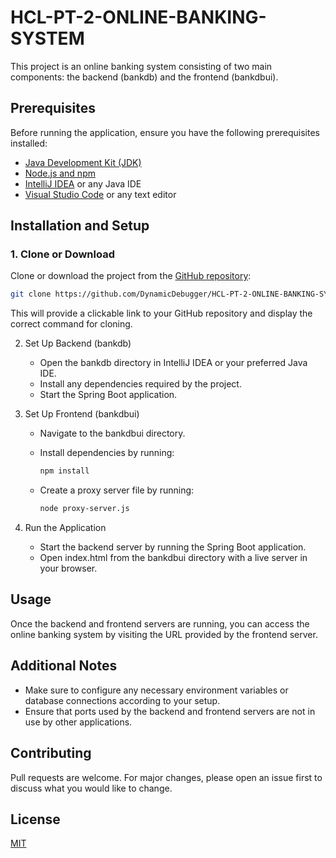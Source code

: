 # HCL-PT-2-ONLINE-BANKING-SYSTEM

This project is an online banking system consisting of two main components: the backend (bankdb) and the frontend (bankdbui).

## Prerequisites

Before running the application, ensure you have the following prerequisites installed:

- [Java Development Kit (JDK)](https://www.oracle.com/java/technologies/javase-jdk11-downloads.html)
- [Node.js and npm](https://nodejs.org/)
- [IntelliJ IDEA](https://www.jetbrains.com/idea/) or any Java IDE
- [Visual Studio Code](https://code.visualstudio.com/) or any text editor

## Installation and Setup

### 1. Clone or Download

Clone or download the project from the [GitHub repository](https://github.com/DynamicDebugger/HCL-PT-2-ONLINE-BANKING-SYSTEM/):

```bash
git clone https://github.com/DynamicDebugger/HCL-PT-2-ONLINE-BANKING-SYSTEM/
```

This will provide a clickable link to your GitHub repository and display the correct command for cloning.


2. Set Up Backend (bankdb)

   - Open the bankdb directory in IntelliJ IDEA or your preferred Java IDE.
   - Install any dependencies required by the project.
   - Start the Spring Boot application.

3. Set Up Frontend (bankdbui)

   - Navigate to the bankdbui directory.
   - Install dependencies by running:

     ```bash
     npm install
     ```

   - Create a proxy server file by running:

     ```bash
     node proxy-server.js
     ```

4. Run the Application

   - Start the backend server by running the Spring Boot application.
   - Open index.html from the bankdbui directory with a live server in your browser.

## Usage

Once the backend and frontend servers are running, you can access the online banking system by visiting the URL provided by the frontend server.

## Additional Notes

- Make sure to configure any necessary environment variables or database connections according to your setup.
- Ensure that ports used by the backend and frontend servers are not in use by other applications.

## Contributing

Pull requests are welcome. For major changes, please open an issue first to discuss what you would like to change.

## License

[MIT](https://choosealicense.com/licenses/mit/)
